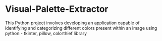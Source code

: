# Visual-Palette-Extractor
This Python project involves developing an  application capable of identifying and categorizing different colors present within an image using python - tkinter, pillow, colorthief library
